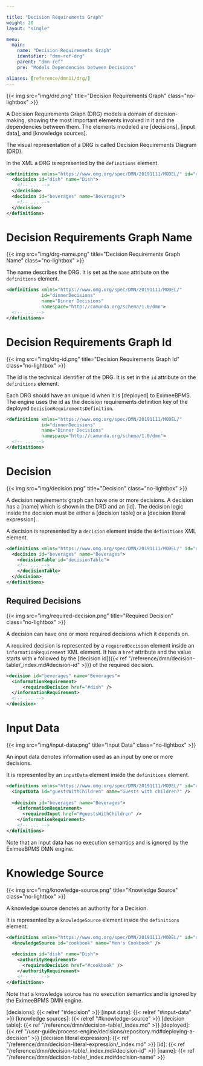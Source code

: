 ```yaml
---

title: "Decision Requirements Graph"
weight: 20
layout: "single"

menu:
  main:
    name: "Decision Requirements Graph"
    identifier: "dmn-ref-drg"
    parent: "dmn-ref"
    pre: "Models Dependencies between Decisions"

aliases: [reference/dmn11/drg/]
---
```


{{< img src="img/drd.png" title="Decision Requirements Graph" class="no-lightbox" >}}

A Decision Requirements Graph (DRG) models a domain of decision-making, showing the most important elements involved in it and the dependencies
between them. The elements modeled are [decisions], [input data], and [knowledge sources].

The visual representation of a DRG is called Decision Requirements Diagram (DRD).

In the XML a DRG is represented by the `definitions` element.

```xml
<definitions xmlns="https://www.omg.org/spec/DMN/20191111/MODEL/" id="dinnerDecisions" name="Dinner Decisions" namespace="http://camunda.org/schema/1.0/dmn">
  <decision id="dish" name="Dish">
    <!-- ... -->
  </decision>
  <decision id="beverages" name="Beverages">
    <!-- ... -->
  </decision>
</definitions>
```

# Decision Requirements Graph Name

{{< img src="img/drg-name.png" title="Decision Requirements Graph Name" class="no-lightbox" >}}

The name describes the DRG. It is set as the `name` attribute on the `definitions` element.

```xml
<definitions xmlns="https://www.omg.org/spec/DMN/20191111/MODEL/" 
             id="dinnerDecisions" 
             name="Dinner Decisions" 
             namespace="http://camunda.org/schema/1.0/dmn">
  <!-- ... -->
</definitions>
```

# Decision Requirements Graph Id

{{< img src="img/drg-id.png" title="Decision Requirements Graph Id" class="no-lightbox" >}}

The id is the technical identifier of the DRG. It is set in the `id` attribute on the `definitions` element.

Each DRG should have an unique id when it is [deployed] to EximeeBPMS.
The engine uses the id as the decision requirements definition key of the deployed
`DecisionRequirementsDefinition`.

```xml
<definitions xmlns="https://www.omg.org/spec/DMN/20191111/MODEL/" 
             id="dinnerDecisions" 
             name="Dinner Decisions" 
             namespace="http://camunda.org/schema/1.0/dmn">
  <!-- ... -->
</definitions>
```

# Decision

{{< img src="img/decision.png" title="Decision" class="no-lightbox" >}}

A decision requirements graph can have one or more decisions. A decision has a [name] which is shown in the DRD and an [id]. The decision logic inside the decision must be either a [decision table] or a [decision literal expression].

A decision is represented by a `decision` element inside the `definitions` XML element.

```xml
<definitions xmlns="https://www.omg.org/spec/DMN/20191111/MODEL/" id="dish" name="Desired Dish" namespace="party">
  <decision id="beverages" name="Beverages">
    <decisionTable id="decisionTable">
    <!-- ... -->
    </decisionTable>
  </decision>
</definitions>
```

## Required Decisions

{{< img src="img/required-decision.png" title="Required Decision" class="no-lightbox" >}}

A decision can have one or more required decisions which it depends on. 

A required decision is represented by a `requiredDecision` element inside an `informationRequirement` XML element. 
It has a `href` attribute and the value starts with `#` followed by the [decision id]({{< ref "/reference/dmn/decision-table/_index.md#decision-id" >}}) of the required decision.

```xml
<decision id="beverages" name="Beverages">
  <informationRequirement>
      <requiredDecision href="#dish" />
  </informationRequirement>
  <!-- ... -->
</decision>
```

# Input Data

{{< img src="img/input-data.png" title="Input Data" class="no-lightbox" >}}

An input data denotes information used as an input by one or more decisions. 

It is represented by an `inputData` element inside the `definitions` element. 

```xml
<definitions xmlns="https://www.omg.org/spec/DMN/20191111/MODEL/" id="dinnerDecisions" name="Dinner Decisions" namespace="http://camunda.org/schema/1.0/dmn">
  <inputData id="guestsWithChildren" name="Guests with children?" />
  
  <decision id="beverages" name="Beverages">
    <informationRequirement>
      <requiredInput href="#guestsWithChildren" />
    </informationRequirement>
    <!-- ... -->
</definitions>
```

Note that an input data has no execution semantics and is ignored by the EximeeBPMS DMN engine.

# Knowledge Source

{{< img src="img/knowledge-source.png" title="Knowledge Source" class="no-lightbox" >}}

A knowledge source denotes an authority for a Decision.

It is represented by a `knowledgeSource` element inside the `definitions` element. 

```xml
<definitions xmlns="https://www.omg.org/spec/DMN/20191111/MODEL/" id="dinnerDecisions" name="Dinner Decisions" namespace="http://camunda.org/schema/1.0/dmn">
  <knowledgeSource id="cookbook" name="Men's Cookbook" />
  
  <decision id="dish" name="Dish">
    <authorityRequirement>
      <requiredDecision href="#cookbook" />
    </authorityRequirement>
    <!-- ... -->
</definitions>
```

Note that a knowledge source has no execution semantics and is ignored by the EximeeBPMS DMN engine.



[decisions]: {{< relref "#decision" >}}
[input data]: {{< relref "#input-data" >}}
[knowledge sources]: {{< relref "#knowledge-source" >}}
[decision table]: {{< ref "/reference/dmn/decision-table/_index.md" >}}
[deployed]: {{< ref "/user-guide/process-engine/decisions/repository.md#deploying-a-decision" >}}
[decision literal expression]: {{< ref "/reference/dmn/decision-literal-expression/_index.md" >}}
[id]: {{< ref "/reference/dmn/decision-table/_index.md#decision-id" >}}
[name]: {{< ref "/reference/dmn/decision-table/_index.md#decision-name" >}}
